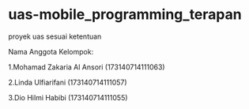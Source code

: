 # uas-mobile_programming_terapan
proyek uas sesuai ketentuan

Nama Anggota Kelompok: 

1.Mohamad Zakaria Al Ansori (173140714111063) 

2.Linda Ulfiarifani (173140714111057)

3.Dio Hilmi Habibi (173140714111055)

